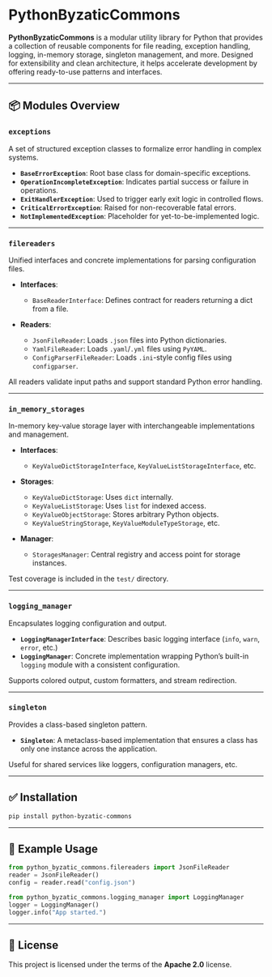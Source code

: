 # PythonByzaticCommons

**PythonByzaticCommons** is a modular utility library for Python that provides a collection of reusable components for file reading, exception handling, logging, in-memory storage, singleton management, and more. Designed for extensibility and clean architecture, it helps accelerate development by offering ready-to-use patterns and interfaces.

---

## 📦 Modules Overview

### `exceptions`
A set of structured exception classes to formalize error handling in complex systems.

- **`BaseErrorException`**: Root base class for domain-specific exceptions.
- **`OperationIncompleteException`**: Indicates partial success or failure in operations.
- **`ExitHandlerException`**: Used to trigger early exit logic in controlled flows.
- **`CriticalErrorException`**: Raised for non-recoverable fatal errors.
- **`NotImplementedException`**: Placeholder for yet-to-be-implemented logic.

---

### `filereaders`
Unified interfaces and concrete implementations for parsing configuration files.

- **Interfaces**:
  - `BaseReaderInterface`: Defines contract for readers returning a dict from a file.

- **Readers**:
  - `JsonFileReader`: Loads `.json` files into Python dictionaries.
  - `YamlFileReader`: Loads `.yaml`/`.yml` files using `PyYAML`.
  - `ConfigParserFileReader`: Loads `.ini`-style config files using `configparser`.

All readers validate input paths and support standard Python error handling.

---

### `in_memory_storages`
In-memory key-value storage layer with interchangeable implementations and management.

- **Interfaces**:
  - `KeyValueDictStorageInterface`, `KeyValueListStorageInterface`, etc.

- **Storages**:
  - `KeyValueDictStorage`: Uses `dict` internally.
  - `KeyValueListStorage`: Uses `list` for indexed access.
  - `KeyValueObjectStorage`: Stores arbitrary Python objects.
  - `KeyValueStringStorage`, `KeyValueModuleTypeStorage`, etc.

- **Manager**:
  - `StoragesManager`: Central registry and access point for storage instances.

Test coverage is included in the `test/` directory.

---

### `logging_manager`
Encapsulates logging configuration and output.

- **`LoggingManagerInterface`**: Describes basic logging interface (`info`, `warn`, `error`, etc.)
- **`LoggingManager`**: Concrete implementation wrapping Python’s built-in `logging` module with a consistent configuration.

Supports colored output, custom formatters, and stream redirection.

---

### `singleton`
Provides a class-based singleton pattern.

- **`Singleton`**: A metaclass-based implementation that ensures a class has only one instance across the application.

Useful for shared services like loggers, configuration managers, etc.

---

## ✅ Installation

```bash
pip install python-byzatic-commons
```

---

## 📖 Example Usage

```python
from python_byzatic_commons.filereaders import JsonFileReader
reader = JsonFileReader()
config = reader.read("config.json")

from python_byzatic_commons.logging_manager import LoggingManager
logger = LoggingManager()
logger.info("App started.")
```

---

## 📄 License

This project is licensed under the terms of the **Apache 2.0** license.
